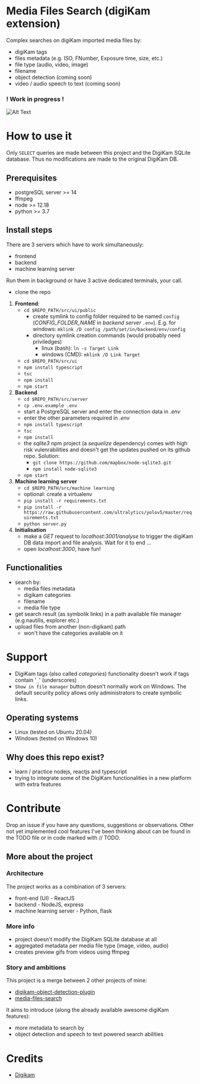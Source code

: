 # Media Files Search (digiKam extension)
Complex searches on digiKam imported media files by:
- digiKam tags
- files metadata (e.g. ISO, FNumber, Exposure time, size, etc.)
- file type (audio, video, image)
- filename
- object detection (coming soon)
- video / audio speech to text (coming soon)

### ! Work in progress !

![Alt Text](resources/demo.gif)

# How to use it
Only `SELECT` queries are made between this project and the DigiKam SQLite database. Thus no modifications are made to the original DigiKam DB.

## Prerequisites
- postgreSQL server >= 14
- ffmpeg
- node >= 12.18
- python >= 3.7

## Install steps
There are 3 servers which have to work simultaneously:
- frontend
- backend
- machine learning server

Run them in background or have 3 active dedicated terminals, your call.

- clone the repo
1. **Frontend**:
	- `cd $REPO_PATH/src/ui/public`
		- create symlink to config folder required to be named `config` (*CONFIG_FOLDER_NAME* in *backend server* `.env`). E.g. for windows: `mklink /D config /path/set/in/backend/env/config`
		- directory symlink creation commands (would probably need priviledges)
			- linux (bash): `ln -s Target Link`
			- windows (CMD): `mklink /D Link Target`
	- `cd $REPO_PATH/src/ui`
	- `npm install typescript`
	- `tsc`
	- `npm install`
	- `npm start`
2. **Backend**
	- `cd $REPO_PATH/src/server`
	- `cp .env.example .env`
	- start a PostgreSQL server and enter the connection data in *.env*
	- enter the other parameters required in *.env*
	- `npm install typescript`
	- `tsc`
	- `npm install`
	- the *sqlite3* npm project (a *sequelize* dependency) comes with high risk vulenrabilities and doesn't get the updates pushed on its github repo. Solution:
		- `git clone https://github.com/mapbox/node-sqlite3.git`
		- `npm install node-sqlite3`
	- `npm start`
3. **Machine learning server**
	- `cd $REPO_PATH/src/machine learning`
	- optional: create a virtualenv 
	- `pip install -r requirements.txt`
	- `pip install -r https://raw.githubusercontent.com/ultralytics/yolov5/master/requirements.txt`
	- `python server.py`
4. **Initialisation**
	- make a *GET* request to *localhost:3001/analyse* to trigger the digiKam DB data import and file analysis. Wait for it to end ...
	- open *localhost:3000*, have fun!

## Functionalities
- search by:
    - media files metadata
    - digikam categories
    - filename
    - media file type
- get search result (as symbolik links) in a path available file manager (e.g.nautilis, explorer etc.)
- upload files from another (non-digikam) path
    - won't have the categories available on it

# Support
- DigiKam tags (also called *categories*) functionality doesn't work if tags contain '`_`' (underscores)
- `Show in file manager` button doesn't normally work on Windows. The default security policy allows only administrators to create symbolic links.

## Operating systems
- Linux (tested on Ubuntu 20.04)
- Windows (tested on Windows 10)

## Why does this repo exist?
- learn / practice nodejs, reactjs and typescript
- trying to integrate some of the DigiKam functionalities in a new platform with extra features

# Contribute
Drop an issue if you have any questions, suggestions or observations. Other not yet implemented cool features I've been thinking about can be found in the TODO file or in code marked with // TODO.

## More about the project
### Architecture
The project works as a combination of 3 servers:
- front-end (UI) - ReactJS
- backend - NodeJS, express
- machine learning server - Python, flask

### More info
- project doesn't modify the DigiKam SQLite database at all
- aggregated metadata per media file type (image, video, audio)
- creates preview gifs from videos using ffmpeg

### Story and ambitions
This project is a merge between 2 other projects of mine:
- [digikam-object-detection-plugin](https://github.com/oliveox/digikam-object-detection-plugin)
- [media-files-search](https://github.com/oliveox/media-files-search)

It aims to introduce (along the already available awesome digiKam features):
- more metadata to search by
- object detection and speech to text powered search abilities

# Credits
- [Digikam](https://www.digikam.org)


